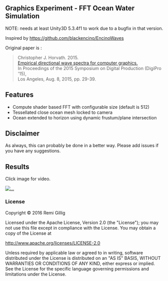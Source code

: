 ## Graphics Experiment - FFT Ocean Water Simulation

NOTE: needs at least Unity3D 5.3.4f1 to work due to a bugfix in that version.

Inspired by https://github.com/blackencino/EncinoWaves

Original paper is :

> Christopher J. Horvath. 2015.   
> [Empirical directional wave spectra for computer graphics.](http://dl.acm.org/authorize?N90195)   
> In Proceedings of the 2015 Symposium on Digital Production (DigiPro '15),   
> Los Angeles, Aug. 8, 2015, pp. 29-39. 

## Features

* Compute shader based FFT with configurable size (default is 512)
* Tessellated close ocean mesh locked to camera
* Ocean extended to horizon using dynamic frustum/plane intersection

## Disclaimer

As always, this can probably be done in a better way.
Please add issues if you have any suggestions.

## Results

Click image for video.

[![...](http://i.imgur.com/Q8eAwhm.png)](http://i.imgur.com/lmawGHU.gifv)

### License 

Copyright &copy; 2016 Remi Gillig

Licensed under the Apache License, Version 2.0 (the "License");
you may not use this file except in compliance with the License.
You may obtain a copy of the License at

http://www.apache.org/licenses/LICENSE-2.0

Unless required by applicable law or agreed to in writing, software
distributed under the License is distributed on an "AS IS" BASIS,
WITHOUT WARRANTIES OR CONDITIONS OF ANY KIND, either express or implied.
See the License for the specific language governing permissions and
limitations under the License.
